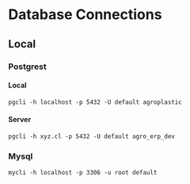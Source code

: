 # Database Connections

## Local

### Postgrest

#### Local

`pgcli -h localhost -p 5432 -U default agroplastic`

#### Server

`pgcli -h xyz.cl -p 5432 -U default agro_erp_dev`

### Mysql

`mycli -h localhost -p 3306 -u root default`

